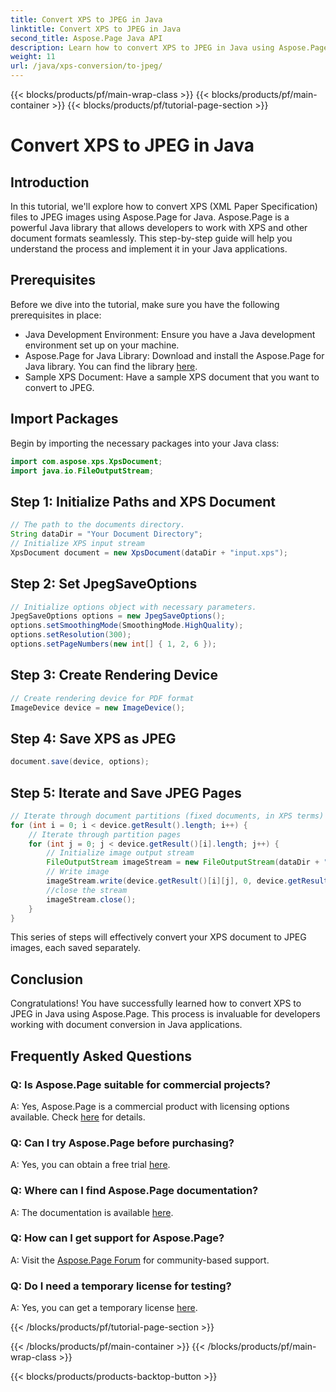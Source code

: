 ```yaml
---
title: Convert XPS to JPEG in Java
linktitle: Convert XPS to JPEG in Java
second_title: Aspose.Page Java API
description: Learn how to convert XPS to JPEG in Java using Aspose.Page. A comprehensive guide with step-by-step instructions for seamless integration.
weight: 11
url: /java/xps-conversion/to-jpeg/
---
```


{{< blocks/products/pf/main-wrap-class >}}
{{< blocks/products/pf/main-container >}}
{{< blocks/products/pf/tutorial-page-section >}}

# Convert XPS to JPEG in Java

## Introduction
In this tutorial, we'll explore how to convert XPS (XML Paper Specification) files to JPEG images using Aspose.Page for Java. Aspose.Page is a powerful Java library that allows developers to work with XPS and other document formats seamlessly. This step-by-step guide will help you understand the process and implement it in your Java applications.
## Prerequisites
Before we dive into the tutorial, make sure you have the following prerequisites in place:
- Java Development Environment: Ensure you have a Java development environment set up on your machine.
- Aspose.Page for Java Library: Download and install the Aspose.Page for Java library. You can find the library [here](https://releases.aspose.com/page/java/).
- Sample XPS Document: Have a sample XPS document that you want to convert to JPEG.
## Import Packages
Begin by importing the necessary packages into your Java class:
```java
import com.aspose.xps.XpsDocument;
import java.io.FileOutputStream;
```
## Step 1: Initialize Paths and XPS Document
```java
// The path to the documents directory.
String dataDir = "Your Document Directory";
// Initialize XPS input stream
XpsDocument document = new XpsDocument(dataDir + "input.xps");
```
## Step 2: Set JpegSaveOptions
```java
// Initialize options object with necessary parameters.
JpegSaveOptions options = new JpegSaveOptions();
options.setSmoothingMode(SmoothingMode.HighQuality);
options.setResolution(300);
options.setPageNumbers(new int[] { 1, 2, 6 });
```
## Step 3: Create Rendering Device
```java
// Create rendering device for PDF format
ImageDevice device = new ImageDevice();
```
## Step 4: Save XPS as JPEG
```java
document.save(device, options);
```
## Step 5: Iterate and Save JPEG Pages
```java
// Iterate through document partitions (fixed documents, in XPS terms)
for (int i = 0; i < device.getResult().length; i++) {
    // Iterate through partition pages
    for (int j = 0; j < device.getResult()[i].length; j++) {
        // Initialize image output stream
        FileOutputStream imageStream = new FileOutputStream(dataDir + "XPStoJPEG" + "_" + (i + 1) + "_" + (j + 1) + ".jpeg");
        // Write image
        imageStream.write(device.getResult()[i][j], 0, device.getResult()[i][j].length);
        //close the stream
        imageStream.close();
    }
}
```
This series of steps will effectively convert your XPS document to JPEG images, each saved separately.
## Conclusion
Congratulations! You have successfully learned how to convert XPS to JPEG in Java using Aspose.Page. This process is invaluable for developers working with document conversion in Java applications.
## Frequently Asked Questions

### Q: Is Aspose.Page suitable for commercial projects?
A: Yes, Aspose.Page is a commercial product with licensing options available. Check [here](https://purchase.aspose.com/buy) for details.
### Q: Can I try Aspose.Page before purchasing?
A: Yes, you can obtain a free trial [here](https://releases.aspose.com/).
### Q: Where can I find Aspose.Page documentation?
A: The documentation is available [here](https://reference.aspose.com/page/java/).
### Q: How can I get support for Aspose.Page?
A: Visit the [Aspose.Page Forum](https://forum.aspose.com/c/page/39) for community-based support.
### Q: Do I need a temporary license for testing?
A: Yes, you can get a temporary license [here](https://purchase.aspose.com/temporary-license/).

{{< /blocks/products/pf/tutorial-page-section >}}

{{< /blocks/products/pf/main-container >}}
{{< /blocks/products/pf/main-wrap-class >}}

{{< blocks/products/products-backtop-button >}}
